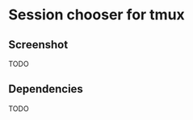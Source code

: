 Session chooser for tmux
========================

Screenshot
----------

TODO

Dependencies
------------

TODO

